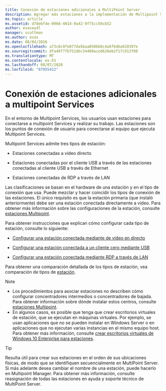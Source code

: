 ```yaml
---
title: Conexión de estaciones adicionales a MultiPoint Server
description: Agregar más estaciones a la implementación de Multipoint Services
ms.topic: article
ms.assetid: d78ebf4e-0968-4014-9a42-9f75cc50cb52
author: evaseydl
manager: scottman
ms.author: evas
ms.date: 08/04/2016
ms.openlocfilehash: a73c0c9fe077da5baa850bb0c4a8f6d6a018397e
ms.sourcegitcommit: dfa48f77b751dbc34409aced628eb2f17c912f08
ms.translationtype: MT
ms.contentlocale: es-ES
ms.lasthandoff: 08/07/2020
ms.locfileid: "87955412"
---
```

# <a name="attach-additional-stations-to-multipoint-services"></a>Conexión de estaciones adicionales a multipoint Services
En el entorno de Multipoint Services, los usuarios usan estaciones para conectarse a multipoint Services y realizar su trabajo. Las estaciones son los puntos de conexión de usuario para conectarse al equipo que ejecuta Multipoint Services.

Multipoint Services admite tres tipos de estación:

-   Estaciones conectadas a vídeo directo

-   Estaciones conectadas por el cliente USB a través de las estaciones conectadas al cliente USB a través de Ethernet

-   Estaciones conectadas de RDP a través de LAN

Las clasificaciones se basan en el hardware de una estación y en el tipo de conexión que usa. Puede mezclar y hacer coincidir los tipos de conexión de las estaciones. El único requisito es que la estación primaria (que instaló anteriormente) debe ser una estación conectada directamente a vídeo. Para obtener más información sobre las configuraciones de la estación, consulte [estaciones Multipoint](MultiPoint-services-Stations.md).

Para obtener instrucciones que explican cómo configurar cada tipo de estación, consulte lo siguiente:

-   [Configurar una estación conectada mediante de vídeo en directo](Set-up-a-direct-video-connected-station-in-MultiPoint-services.md)

-   [Configurar una estación conectada a un cliente cero mediante USB](Set-up-a-USB-zero-client-connected-station-in-MultiPoint-services.md)

-   [Configurar una estación conectada mediante RDP a través de LAN](Set-up-an-RDP-over-LAN-connected-station-in-MultiPoint-services.md)

Para obtener una comparación detallada de los tipos de estación, vea comparación de tipos de [estación](multipoint-services-stations.md#BKMK_StationTypeComparison).

> [!NOTE]
> -   Los procedimientos para asociar estaciones no describen cómo configurar concentradores intermedios o concentradores de bajada. Para obtener información sobre dónde instalar estos centros, consulte [estaciones Multipoint](MultiPoint-services-Stations.md).
> -   En algunos casos, es posible que tenga que crear escritorios virtuales de estación, que se ejecutan en máquinas virtuales. Por ejemplo, se usan aplicaciones que no se pueden instalar en Windows Server o en aplicaciones que no ejecutan varias instancias en el mismo equipo host. Para obtener más información, consulte [crear escritorios virtuales de Windows 10 Enterprise para estaciones](Create-Windows-10-Enterprise-virtual-desktops-for-stations.md).

> [!TIP]
> Resulta útil para crear sus estaciones en el orden de sus ubicaciones físicas, de modo que se identifiquen secuencialmente en MultiPoint Server. Si más adelante desea cambiar el nombre de una estación, puede hacerlo en Multipoint Manager. Para obtener más información, consulte reasignación de todas las estaciones en ayuda y soporte técnico de MultiPoint Server.
